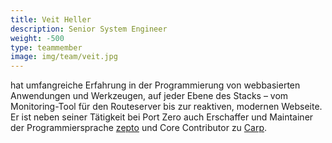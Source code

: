 ```yaml
---
title: Veit Heller 
description: Senior System Engineer
weight: -500
type: teammember
image: img/team/veit.jpg
---
```


hat umfangreiche Erfahrung in der Programmierung von webbasierten Anwendungen und Werkzeugen, auf jeder Ebene des Stacks – vom Monitoring-Tool für den Routeserver bis zur reaktiven, modernen Webseite. Er ist neben seiner Tätigkeit bei Port Zero auch Erschaffer und Maintainer der Programmiersprache [zepto](https://zepto.veitheller.de/) und Core Contributor zu [Carp](http://github.com/carp-lang/carp).

